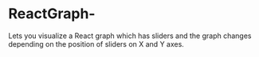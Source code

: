 # ReactGraph-
Lets you visualize a React graph which has sliders and the graph changes depending on the position of sliders on X and Y axes.
